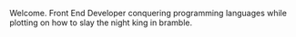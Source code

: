 Welcome. Front End Developer conquering programming languages while plotting on how to slay the night king in bramble.   
